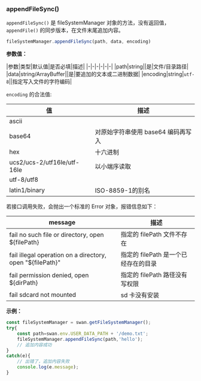 ### appendFileSync()

`appendFileSync()` 是 fileSystemManager 对象的方法，没有返回值，`appendFile()` 的同步版本，在文件末尾追加内容。

```js
fileSystemManager.appendFileSync(path, data, encoding)
```
**参数值：**

|参数|类型|默认值|是否必填|描述|
|-|-|-|-|-|-|
|path|string||是|文件/目录路径|
|data|string/ArrayBuffer||是|要追加的文本或二进制数据|
|encoding|string|`utf-8`||指定写入文件的字符编码|

`encoding` 的合法值:

|值|描述|
|-|-|
|ascii| |
|base64|对原始字符串使用 base64 编码再写入|
|hex|十六进制|
|ucs2/ucs-2/utf16le/utf-16le|以小端序读取|
|utf-8/utf8||
|latin1/binary|ISO-8859-1的别名|
若接口调用失败，会抛出一个标准的 Error 对象，报错信息如下：

| message  | 描述     |
|-|-|
|fail no such file or directory, open ${filePath}|指定的 filePath 文件不存在
| fail illegal operation on a directory, open "${filePath}"| 指定的 filePath 是一个已经存在的目录
|fail permission denied, open ${dirPath}|指定的 filePath 路径没有写权限
|fail sdcard not mounted|sd 卡没有安装
**示例：**

```js
const fileSystemManager = swan.getFileSystemManager();
try{
    const path=swan.env.USER_DATA_PATH + '/demo.txt';
    fileSystemManager.appendFileSync(path,'hello');
    // 追加内容成功
}
catch(e){
    // 出错了，追加内容失败
    console.log(e.message);
}
```